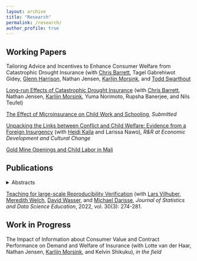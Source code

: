 ```yaml
---
layout: archive
title: "Research"
permalink: /research/
author_profile: true
---
```


## Working Papers
Tailoring Advice and Incentives to Enhance Consumer Welfare from Catastrophic Drought Insurance (with [Chris Barrett](http://barrett.dyson.cornell.edu/), Tagel Gabrehiwot Gidey, [Glenn Harrison](https://cear.gsu.edu/profile/glenn-harrison/), Nathan Jensen, [Karlijn Morsink](https://www.karlijnmorsink.com/), and [Todd Swarthout](https://aysps.gsu.edu/profile/todd-swarthout/)

[Long-run Effects of Catastrophic Drought Insurance](https://hyukhson.github.io/files/Long_run_Effects_of_Catastrophic_Drought_Insurance.pdf) (with [Chris Barrett](http://barrett.dyson.cornell.edu/), Nathan Jensen, [Karlijn Morsink](https://www.karlijnmorsink.com/), Yuma Norimoto, Rupsha Banerjee, and Nils Teufel)

[The Effect of Microinsurance on Child Work and Schooling](http://hyukhson.github.io/files/ibli_childlabor.pdf), *Submitted*

[Unpacking the Links between Conflict and Child Welfare: Evidence from a Foreign Insurgency](https://hicn.org/working-paper/unpacking-the-links-between-conflict-and-child-welfare-evidence-from-a-foreign-insurgency/) (with [Heidi Kaila](https://sites.google.com/view/heidikaila/home) and Larissa Nawo), *R&R at Economic Development and Cultural Change*

[Gold Mine Openings and Child Labor in Mali](http://hyukhson.github.io/files/gold_mine_child_labor.pdf)

## Publications
<details> 
[When Student Incentives Don't Work: Evidence from a Field Experiment in Malawi](https://doi.org/10.1016/j.jdeveco.2022.102893) (with [James Berry](https://sites.google.com/site/econjimberry/) and [Hyuncheol Bryant Kim](https://sites.google.com/site/hk2405/home)), *Journal of Development Economics*, September 2022. 158(2022).  <summary>Abstracts</summary>
  We study how the structure of tournament incentive schemes in education can influence the level and distribution of student outcomes. Through a field experiment among upper-primary students in Malawi, we evaluate two scholarship programs: a Population-based scholarship that rewarded overall top performers on an exam and a Bin-based scholarship that rewarded the top performers within smaller groups of students with similar baseline scores. We find that the Population-based scholarship decreased test scores and motivation to study, especially for those least likely to win. By contrast, we find no evidence for test score impacts among those in the Bin-based scholarship program. 
</details>

[Teaching for large-scale Reproducibility Verification](https://www.tandfonline.com/doi/full/10.1080/26939169.2022.2074582) (with [Lars Vilhuber](https://www.vilhuber.com/lars/), [Meredith Welch](https://www.meredithswelch.com/), [David Wasser](https://www.davidnwasser.com/), and [Michael Darisse](https://sites.google.com/view/michaeldarisse), *Journal of Statistics and Data Science Education*, 2022, vol. 30(3): 274-281.

## Work in Progress

The Impact of Information about Consumer Value and Contract Performance on Demand and Welfare of Insurance (with Lotte van der Haar, Nathan Jensen, [Karlijn Morsink](https://www.karlijnmorsink.com/), and Kelvin Shikuku), *in the field*

